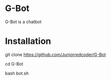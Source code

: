 # G-Bot
G-Bot is a chatbot

# Installation

git clone https://github.com/Juniorredcoder/G-Bot

cd G-Bot

bash bot.sh
